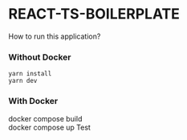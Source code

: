 # REACT-TS-BOILERPLATE

How to run this application?

### Without Docker
`yarn install` \
`yarn dev`

### With Docker
docker compose build \
docker compose up
 Test
